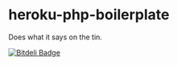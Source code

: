 heroku-php-boilerplate
======================

Does what it says on the tin.


[![Bitdeli Badge](https://d2weczhvl823v0.cloudfront.net/isaacrg/heroku-php-boilerplate/trend.png)](https://bitdeli.com/free "Bitdeli Badge")

